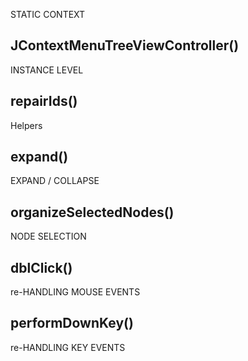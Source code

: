 

<!-- Start /Users/leeolayvar/projects/kdf/src/components/contextmenu/contextmenutreeviewcontroller.coffee -->

STATIC CONTEXT

## JContextMenuTreeViewController()

INSTANCE LEVEL

## repairIds()

Helpers

## expand()

EXPAND / COLLAPSE

## organizeSelectedNodes()

NODE SELECTION

## dblClick()

re-HANDLING MOUSE EVENTS

## performDownKey()

re-HANDLING KEY EVENTS

<!-- End /Users/leeolayvar/projects/kdf/src/components/contextmenu/contextmenutreeviewcontroller.coffee -->

